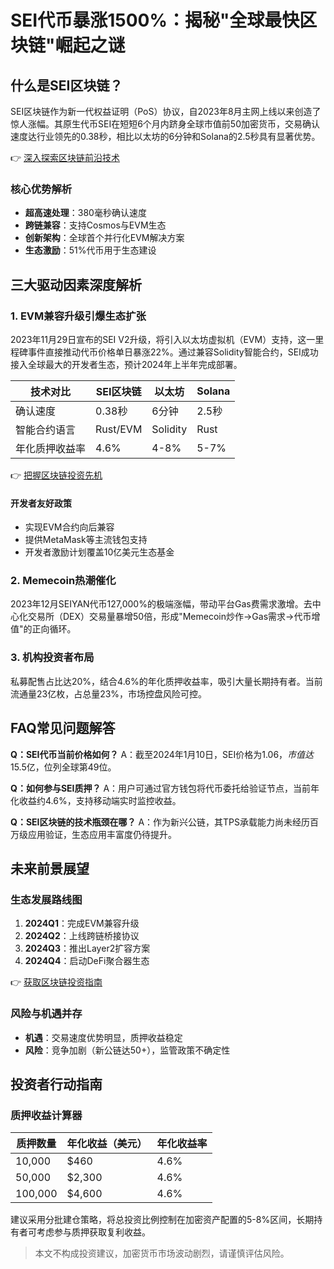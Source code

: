 # SEI代币暴涨1500%：揭秘"全球最快区块链"崛起之谜

## 什么是SEI区块链？

SEI区块链作为新一代权益证明（PoS）协议，自2023年8月主网上线以来创造了惊人涨幅。其原生代币SEI在短短6个月内跻身全球市值前50加密货币，交易确认速度达行业领先的0.38秒，相比以太坊的6分钟和Solana的2.5秒具有显著优势。

👉 [深入探索区块链前沿技术](https://bit.ly/okx_welcome)

### 核心优势解析
- **超高速处理**：380毫秒确认速度
- **跨链兼容**：支持Cosmos与EVM生态
- **创新架构**：全球首个并行化EVM解决方案
- **生态激励**：51%代币用于生态建设

## 三大驱动因素深度解析

### 1. EVM兼容升级引爆生态扩张
2023年11月29日宣布的SEI V2升级，将引入以太坊虚拟机（EVM）支持，这一里程碑事件直接推动代币价格单日暴涨22%。通过兼容Solidity智能合约，SEI成功接入全球最大的开发者生态，预计2024年上半年完成部署。

| 技术对比        | SEI区块链 | 以太坊  | Solana  |
|-----------------|---------|---------|---------|
| 确认速度        | 0.38秒   | 6分钟    | 2.5秒   |
| 智能合约语言    | Rust/EVM | Solidity | Rust    |
| 年化质押收益率  | 4.6%     | 4-8%    | 5-7%    |

👉 [把握区块链投资先机](https://bit.ly/okx_welcome)

#### 开发者友好政策
- 实现EVM合约向后兼容
- 提供MetaMask等主流钱包支持
- 开发者激励计划覆盖10亿美元生态基金

### 2. Memecoin热潮催化
2023年12月SEIYAN代币127,000%的极端涨幅，带动平台Gas费需求激增。去中心化交易所（DEX）交易量暴增50倍，形成"Memecoin炒作→Gas需求→代币增值"的正向循环。

### 3. 机构投资者布局
私募配售占比达20%，结合4.6%的年化质押收益率，吸引大量长期持有者。当前流通量23亿枚，占总量23%，市场控盘风险可控。

## FAQ常见问题解答

**Q：SEI代币当前价格如何？**
A：截至2024年1月10日，SEI价格为$1.06，市值达$15.5亿，位列全球第49位。

**Q：如何参与SEI质押？**
A：用户可通过官方钱包将代币委托给验证节点，当前年化收益约4.6%，支持移动端实时监控收益。

**Q：SEI区块链的技术瓶颈在哪？**
A：作为新兴公链，其TPS承载能力尚未经历百万级应用验证，生态应用丰富度仍待提升。

## 未来前景展望

### 生态发展路线图
1. **2024Q1**：完成EVM兼容升级
2. **2024Q2**：上线跨链桥接协议
3. **2024Q3**：推出Layer2扩容方案
4. **2024Q4**：启动DeFi聚合器生态

👉 [获取区块链投资指南](https://bit.ly/okx_welcome)

### 风险与机遇并存
- **机遇**：交易速度优势明显，质押收益稳定
- **风险**：竞争加剧（新公链达50+），监管政策不确定性

## 投资者行动指南

### 质押收益计算器
| 质押数量 | 年化收益（美元） | 年化收益率 |
|---------|------------------|------------|
| 10,000  | $460             | 4.6%       |
| 50,000  | $2,300           | 4.6%       |
| 100,000 | $4,600           | 4.6%       |

建议采用分批建仓策略，将总投资比例控制在加密资产配置的5-8%区间，长期持有者可考虑参与质押获取复利收益。

> 本文不构成投资建议，加密货币市场波动剧烈，请谨慎评估风险。